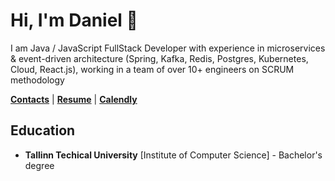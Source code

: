 # Hi, I'm Daniel 👋

I am Java / JavaScript FullStack Developer with experience in microservices & event-driven architecture (Spring, Kafka, Redis, Postgres, Kubernetes, Cloud, React.js), working in a team of over 10+ engineers on SCRUM methodology

[**Contacts**](https://linktr.ee/tommberg) |
[**Resume**](https://docs.google.com/document/d/1atSn8roJGL0ccL2n3TuwH5voZIMJIE2VAeGRhb6luvI/edit?tab=t.0) |
[**Calendly**](https://calendly.com/tommberg/30min) 

## Education
* **Tallinn Techical University** [Institute of Computer Science] - Bachelor's degree

